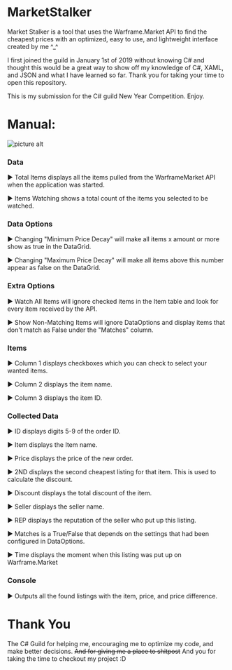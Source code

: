 
# MarketStalker #
Market Stalker is a tool that uses the Warframe.Market API to find the cheapest prices with an optimized, easy to use, and lightweight interface created by me ^_^

I first joined the guild in January 1st of 2019 without knowing C# and thought 
this would be a great way to show off my knowledge of C#, XAML, and JSON and what I have learned so far.
Thank you for taking your time to open this repository.

This is my submission for the C# guild New Year Competition.
Enjoy.

# Manual: #

![picture alt](https://img.pidgey.software/f/AvailableProblemPopularPart.png)

### Data ###

►  Total Items displays all the items pulled from the WarframeMarket API when the application was started.

► Items Watching shows a total count of the items you  selected to be watched.

### Data Options ###

►  Changing "Minimum Price Decay" will make all items x amount or more show as true in the DataGrid.

► Changing "Maximum Price Decay" will make all items above this number appear as false on the DataGrid.

### Extra Options ###

► Watch All Items will ignore checked items in the Item table and look for every item received by the API.

► Show Non-Matching Items will ignore DataOptions and display items that don't match as False under the "Matches" column.

### Items ###

► Column 1 displays checkboxes which you can check to select your wanted items.

► Column 2 displays the item name.

► Column 3 displays the item ID.

### Collected Data ###

► ID displays digits 5-9 of the order ID.

► Item displays the Item name.

► Price displays the price of the new order.

► 2ND displays the second cheapest listing for that item. This is used to calculate the discount.

► Discount displays the total discount of the item.

► Seller displays the seller name.

► REP displays the reputation of the seller who put up this listing.

► Matches is a True/False that depends on the settings that had been configured in DataOptions.

► Time displays the moment when this listing was put up on Warframe.Market


### Console ###

► Outputs all the found listings with the item, price, and price difference.


# Thank You #
The C# Guild for helping me, encouraging me to optimize my code, and make better decisions. ~~And for giving me a place to shitpost~~ And you for taking the time to checkout my project :D
